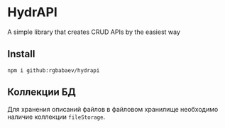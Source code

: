 # HydrAPI
A simple library that creates CRUD APIs by the easiest way

## Install
```
npm i github:rgbabaev/hydrapi
```

## Коллекции БД
Для хранения описаний файлов в файловом хранилище необходимо наличие коллекции `fileStorage`. 
